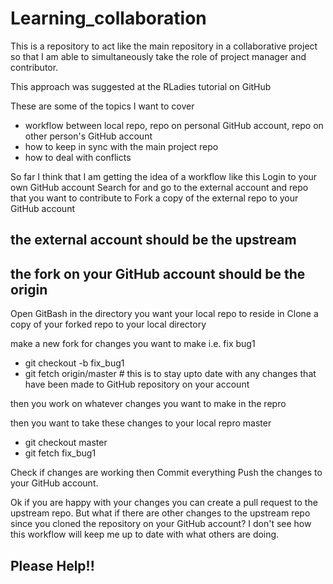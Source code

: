 # Learning_collaboration #
This is a repository to act like the main repository in a collaborative project so that I am able to simultaneously take the role of project manager and contributor.

This approach was suggested at the RLadies tutorial on GitHub


These are some of the topics I want to cover
* workflow between local repo, repo on personal GitHub account, repo on other person's GitHub account
* how to keep in sync with the main project repo
* how to deal with conflicts

So far I think that I am getting the idea of a workflow like this
Login to your own GitHub account
Search for and go to the external account and repo that you want to contribute to
Fork a copy of the external repo to your GitHub account
## the external account should be the upstream
## the fork on your GitHub account should be the origin

Open GitBash in the directory you want your local repo to reside in
Clone a copy of your forked repo to your local directory

make a new fork for changes you want to make i.e. fix bug1 
* git checkout -b fix_bug1
* git fetch origin/master  # this is to stay upto date with any changes that have been made to GitHub repository on your account

then you  work on whatever changes you want to make in the repro

then you want to take these changes to your local repro master

* git checkout master
* git fetch fix_bug1

Check if changes are working then
Commit everything
Push the changes to your GitHub account.


Ok if you are happy with your changes you can create a pull request to the upstream repo.  But what if there are other changes to the upstream repo since you cloned the repository
on your GitHub account?  I don't see how this workflow will keep me up to date with what others are doing.

## Please Help!! ##
